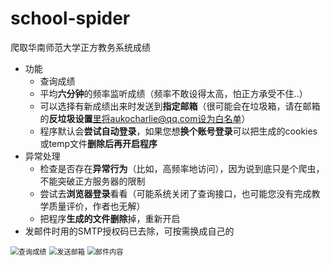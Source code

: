 # school-spider

爬取华南师范大学正方教务系统成绩

- 功能
  - 查询成绩
  - 平均**六分钟**的频率监听成绩（频率不敢设得太高，怕正方承受不住..）
  - 可以选择有新成绩出来时发送到**指定邮箱**（很可能会在垃圾箱，请在邮箱的**反垃圾设置**里将aukocharlie@qq.com设为白名单）
  - 程序默认会**尝试自动登录**，如果您想**换个账号登录**可以把生成的cookies或temp文件**删除后再开启程序**
- 异常处理
  - 检查是否存在**异常行为**（比如，高频率地访问），因为说到底只是个爬虫，不能突破正方服务器的限制
  - 尝试去**浏览器登录**看看（可能系统关闭了查询接口，也可能您没有完成教学质量评价，作者也无解）
  - 把程序**生成的文件删除**掉，重新开启
- 发邮件时用的SMTP授权码已去除，可按需换成自己的

<img src="https://github.com/aukocharlie/school-spider/tree/master/imgs\查询成绩.png" alt="查询成绩" style="zoom:80%;" />

<img src="https://github.com/aukocharlie/school-spider/tree/master/imgs\发送邮箱.png" alt="发送邮箱" style="zoom:80%;" />

<img src="https://github.com/aukocharlie/school-spider/tree/master/imgs\邮件内容.png" alt="邮件内容" style="zoom:80%;" />
